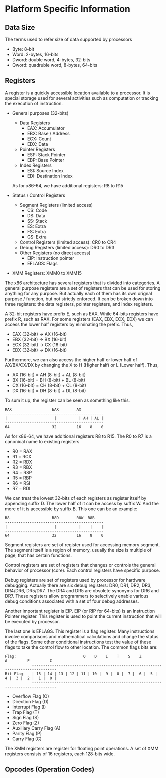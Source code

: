 # Platform Specific Information

## Data Size

The terms used to refer size of data supported by processors
* Byte: 8-bit 
* Word: 2-bytes, 16-bits
* Dword: double word, 4-bytes, 32-bits
* Qword: quadruble word, 8-bytes, 64-bits

## Registers

A register is a quickly accessible location available to a processor. It is special storage used for several activities such as computation or tracking the execution of instruction.

* General purposes (32-bits)
    - Data Registers
        - EAX: Accumulator
        - EBX: Base / Address
        - ECX: Count
        - EDX: Data
    - Pointer Registers
        - ESP: Stack Pointer
        - EBP: Base Pointer
    - Index Registers
        - ESI: Source Index
        - EDI: Destination Index

    As for x86-64, we have additional registers: R8 to R15
* Status / Control Registers
    - Segment Registers (limited access)
        - CS: Code
        - DS: Data
        - SS: Stack
        - ES: Extra
        - FS: Extra
        - GS: Extra
    - Control Registers (limited access): CR0 to CR4
    - Debug Registers (limited access): DR0 to DR3
    - Other Registers (no direct access)
        - EIP: Instruction pointer
        - EFLAGS: Flags
* XMM Registers: XMM0 to XMM15

The x86 architecture has several registers that is divided into categories. A general purpose registers are a set of registers that can be used for storing anything for any purpose. But actually each of them has its own orignal purpose / function, but not strictly enforced. It can be broken down into three registers: the data registers, pointer registers, and index registers.

A 32-bit registers have prefix E, such as EAX. While 64-bits registers have prefix R, such as RAX. For some registers (EAX, EBX, ECX, EDX) we can access the lower half registers by eliminating the prefix. Thus,

- EAX (32-bit) -> AX (16-bit)
- EBX (32-bit) -> BX (16-bit)
- ECX (32-bit) -> CX (16-bit)
- EDX (32-bit) -> DX (16-bit)
    
Furthermore, we can also access the higher half or lower half of AX/BX/CX/DX by changing the X to H (Higher half) or L (Lower half). Thus, 

- AX (16-bit) = AH (8-bit) + AL (8-bit)
- BX (16-bit) = BH (8-bit) + BL (8-bit)
- CX (16-bit) = CH (8-bit) + CL (8-bit)
- DX (16-bit) = DH (8-bit) + DL (8-bit)

To sum it up, the register can be seen as something like this.

```
RAX                  EAX        AX
--------------------------------------------
|                     |          | AH | AL |
--------------------------------------------
64                   32         16    8    0
```

As for x86-64, we have additional registers R8 to R15. The R0 to R7 is a canonical name to existing registers

- R0 = RAX
- R1 = RCX
- R2 = RDX
- R3 = RBX
- R4 = RSP
- R5 = RBP
- R6 = RSI
- R7 = RDI

We can treat the lowest 32-bits of each registers as register itself by appending suffix D. The lower half of it can be access by suffix W. And the more of it is accessible by suffix B. This one can be an example:

```
R8                   R8D        R8W  R8B
--------------------------------------------
|                     |          |    |    |
--------------------------------------------
64                   32         16    8    0
```

Segment registers are set of register used for accessing memory segment. The segment itself is a region of memory, usually the size is multiple of page, that has certain functions.

Control registers are set of registers that changes or controls the general behavior of processor (core). Each control registers have specific purpose.

Debug registers are set of registers used by processor for hardware debugging. Actually there are six debug registers: DR0, DR1, DR2, DR3, DR4/DR6, DR5/DR7. The DR4 and DR5 are obsolete synonyms for DR6 and DR7. These registers allow programmers to selectively enable various debug conditions associated with a set of four debug addresses.

Another important register is EIP. EIP (or RIP for 64-bits) is an Instruction Pointer register. This register is used to point the current instruction that will be executed by processor.

The last one is EFLAGS. This register is a flag register. Many instructions involve comparisons and mathematical calculations and change the status of the flags. Some other conditional instructions test the value of these flags to take the control flow to other location. The common flags bits are:

    Flag:                              O    D    I    T    S    Z         A         P         C
                ---------------------------------------------------------------------------------
    Bit Flag    | 15 | 14 | 13 | 12 | 11 | 10 |  9 |  8 |  7 |  6 |  5 |  4 |  3 |  2 |  1 |  0 |
                ---------------------------------------------------------------------------------

* Overflow Flag (O)
* Direction Flag (D)
* Interrupt Flag (I)
* Trap Flag (T)
* Sign Flag (S)
* Zero Flag (Z)
* Auxiliary Carry Flag (A)
* Parity Flag (P)
* Carry Flag (C)

The XMM registers are register for floating point operations. A set of XMM registers consists of 16 registers, each 128-bits wide.

## Opcodes (Operation Codes)

